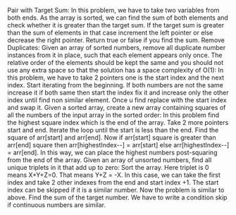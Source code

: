 Pair with Target Sum: In this problem, we have to take two variables from both ends. As the array is sorted, we can find the sum of both elements and check whether it is greater than the target sum. If the target sum is greater than the sum of elements in that case increment the left pointer or else decrease the right pointer. Return true or false if you find the sum.
Remove Duplicates: Given an array of sorted numbers, remove all duplicate number instances from it in place, such that each element appears only once. The relative order of the elements should be kept the same and you should not use any extra space so that the solution has a space complexity of O(1): In this problem, we have to take 2 pointers one is the start index and the next index. Start iterating from the beginning. If both numbers are not the same increase it if both same then start the index fix it and increase only the other index until find non similar element. Once u find replace with the start index and swap it.
Given a sorted array, create a new array containing squares of all the numbers of the input array in the sorted order: In this problem find the highest square index which is the end of the array. Take 2 more pointers start and end. Iterate the loop until the start is less than the end. Find the square of arr[start] and arr[end]. Now if arr[start] square is greater than arr[end] square then arr[highestIndex--] = arr[start] else arr[highestIndex--] = arr[end]. In this way, we can place the highest numbers post-squaring from the end of the array. 
Given an array of unsorted numbers, find all unique triplets in it that add up to zero: Sort the array. Here triplet is 0 means X+Y+Z=0. That means Y+Z = -X. In this case, we can take the first index and take 2 other indexes from the  end and start index +1. The start index can be skipped if it is a similar number. Now the problem is similar to above. Find the sum of the target number. We have to write a condition skip if continuous numbers are similar.
